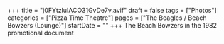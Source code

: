 +++
title = "j0FYtzluIACO31GvDe7v.avif"
draft = false
tags = ["Photos"]
categories = ["Pizza Time Theatre"]
pages = ["The Beagles / Beach Bowzers (Lounge)"]
startDate = ""
+++
The Beach Bowzers in the 1982 promotional document
